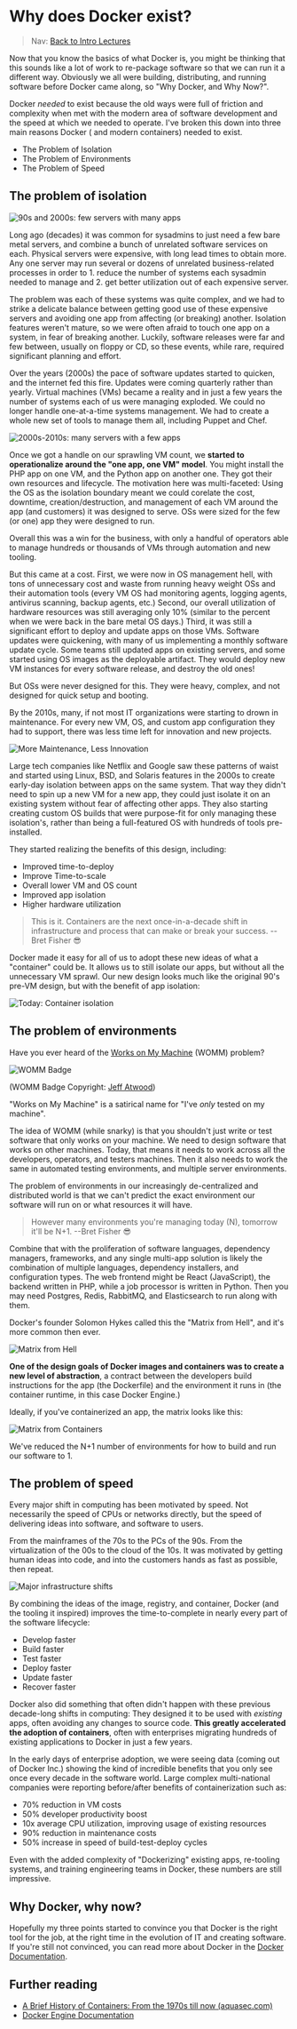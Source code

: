 # Why does Docker exist?

> Nav: [Back to Intro Lectures](../README.md)

Now that you know the basics of what Docker is, you might be thinking that this sounds like a lot of work to re-package
software so that we can run it a different way. Obviously we all were building, distributing, and running software
before Docker came along, so "Why Docker, and Why Now?".

Docker *needed* to exist because the old ways were full of friction and complexity when met with the modern area of
software development and the speed at which we needed to operate. I've broken this down into three main reasons Docker (
and modern containers) needed to exist.

- The Problem of Isolation
- The Problem of Environments
- The Problem of Speed

## The problem of isolation

![90s and 2000s: few servers with many apps](images/isolation-bare-metal.excalidraw.png)

Long ago (decades) it was common for sysadmins to just need a few bare metal servers, and combine a bunch of unrelated
software services on each. Physical servers were expensive, with long lead times to obtain more. Any one server may run
several or dozens of unrelated business-related processes in order to 1. reduce the number of systems each sysadmin
needed to manage and 2. get better utilization out of each expensive server.

The problem was each of these systems was quite complex, and we had to strike a delicate balance between getting good
use of these expensive servers and avoiding one app from affecting (or breaking) another. Isolation features weren't
mature, so we were often afraid to touch one app on a system, in fear of breaking another. Luckily, software releases
were far and few between, usually on floppy or CD, so these events, while rare, required significant planning and
effort.

Over the years (2000s) the pace of software updates started to quicken, and the internet fed this fire. Updates were
coming quarterly rather than yearly. Virtual machines (VMs) became a reality and in just a few years the number of
systems each of us were managing exploded. We could no longer handle one-at-a-time systems management. We had to create
a whole new set of tools to manage them all, including Puppet and Chef.

![2000s-2010s: many servers with a few apps](images/isolation-vm-cloud.excalidraw.png)

Once we got a handle on our sprawling VM count, we **started to operationalize around the "one app, one VM" model**. You
might install the PHP app on one VM, and the Python app on another one. They got their own resources and lifecycle. The
motivation here was multi-faceted: Using the OS as the isolation boundary meant we could corelate the cost, downtime,
creation/destruction, and management of each VM around the app (and customers) it was designed to serve. OSs were sized
for the few (or one) app they were designed to run.

Overall this was a win for the business, with only a handful of operators able to manage hundreds or thousands of VMs
through automation and new tooling.

But this came at a cost. First, we were now in OS management hell, with tons of unnecessary cost and waste from running
heavy weight OSs and their automation tools (every VM OS had monitoring agents, logging agents, antivirus scanning,
backup agents, etc.)  Second, our overall utilization of hardware resources was still averaging only 10% (similar to the
percent when we were back in the bare metal OS days.) Third, it was still a significant effort to deploy and update apps
on those VMs. Software updates were quickening, with many of us implementing a monthly software update cycle. Some teams
still updated apps on existing servers, and some started using OS images as the deployable artifact. They would deploy
new VM instances for every software release, and destroy the old ones!

But OSs were never designed for this. They were heavy, complex, and not designed for quick setup and booting.

By the 2010s, many, if not most IT organizations were starting to drown in maintenance. For every new VM, OS, and custom
app configuration they had to support, there was less time left for innovation and new projects.

![More Maintenance, Less Innovation](images/more-maintenance-less-innovation.png)

Large tech companies like Netflix and Google saw these patterns of waist and started using Linux, BSD, and Solaris
features in the 2000s to create early-day isolation between apps on the same system. That way they didn't need to spin
up a new VM for a new app, they could just isolate it on an existing system without fear of affecting other apps. They
also starting creating custom OS builds that were purpose-fit for only managing these isolation's, rather than being a
full-featured OS with hundreds of tools pre-installed.

They started realizing the benefits of this design, including:

- Improved time-to-deploy
- Improve Time-to-scale
- Overall lower VM and OS count
- Improved app isolation
- Higher hardware utilization

> This is it. Containers are the next once-in-a-decade shift in infrastructure and process that can make or break your
> success. --Bret Fisher 😎

Docker made it easy for all of us to adopt these new ideas of what a "container" could be. It allows us to still isolate
our apps, but without all the unnecessary VM sprawl. Our new design looks much like the original 90's pre-VM design, but
with the benefit of app isolation:

![Today: Container isolation](images/isolation-docker.excalidraw.png)

## The problem of environments

Have you ever heard of
the [Works on My Machine](https://blog.codinghorror.com/the-works-on-my-machine-certification-program/) (WOMM) problem?

![WOMM Badge](images/codinghorror-works-on-my-machine.png)

(WOMM Badge Copyright: [Jeff Atwood](https://codinghorror.com/))

"Works on My Machine" is a satirical name for "I've *only* tested on my machine".

The idea of WOMM (while snarky) is that you shouldn't just write or test software that only works on your machine. We
need to design software that works on other machines. Today, that means it needs to work across all the developers,
operators, and testers machines. Then it also needs to work the same in automated testing environments, and multiple
server environments.

The problem of environments in our increasingly de-centralized and distributed world is that we can't predict the exact
environment our software will run on or what resources it will have.

> However many environments you're managing today (N), tomorrow it'll be N+1. --Bret Fisher 😎

Combine that with the proliferation of software languages, dependency managers, frameworks, and any single multi-app
solution is likely the combination of multiple languages, dependency installers, and configuration types. The web
frontend might be React (JavaScript), the backend written in PHP, while a job processor is written in Python. Then you
may need Postgres, Redis, RabbitMQ, and Elasticsearch to run along with them.

Docker's founder Solomon Hykes called this the "Matrix from Hell", and it's more common then ever.

![Matrix from Hell](images/matrix-from-hell.png)

**One of the design goals of Docker images and containers was to create a new level of abstraction**, a contract between
the developers build instructions for the app (the Dockerfile) and the environment it runs in (the container runtime, in
this case Docker Engine.)

Ideally, if you've containerized an app, the matrix looks like this:

![Matrix from Containers](images/matrix-from-containers.png)

We've reduced the N+1 number of environments for how to build and run our software to 1.

## The problem of speed

Every major shift in computing has been motivated by speed. Not necessarily the speed of CPUs or networks directly, but
the speed of delivering ideas into software, and software to users.

From the mainframes of the 70s to the PCs of the 90s. From the virtualization of the 00s to the cloud of the 10s. It was
motivated by getting human ideas into code, and into the customers hands as fast as possible, then repeat.

![Major infrastructure shifts](images/major-infrastructure-shifts.png)

By combining the ideas of the image, registry, and container, Docker (and the tooling it inspired) improves the
time-to-complete in nearly every part of the software lifecycle:

- Develop faster
- Build faster
- Test faster
- Deploy faster
- Update faster
- Recover faster

Docker also did something that often didn't happen with these previous decade-long shifts in computing: They designed it
to be used with *existing* apps, often avoiding any changes to source code. **This greatly accelerated the adoption of
containers**, often with enterprises migrating hundreds of existing applications to Docker in just a few years.

In the early days of enterprise adoption, we were seeing data (coming out of Docker Inc.) showing the kind of incredible
benefits that you only see once every decade in the software world. Large complex multi-national companies were
reporting before/after benefits of containerization such as:

- 70% reduction in VM costs
- 50% developer productivity boost
- 10x average CPU utilization, improving usage of existing resources
- 90% reduction in maintenance costs
- 50% increase in speed of build-test-deploy cycles

Even with the added complexity of "Dockerizing" existing apps, re-tooling systems, and training engineering teams in
Docker, these numbers are still impressive.

## Why Docker, why now?

Hopefully my three points started to convince you that Docker is the right tool for the job, at the right time in the
evolution of IT and creating software. If you're still not convinced, you can read more about Docker in
the [Docker Documentation](https://docs.docker.com/engine/userguide/).

## Further reading

- [A Brief History of Containers: From the 1970s till now (aquasec.com)](https://blog.aquasec.com/a-brief-history-of-containers-from-1970s-chroot-to-docker-2016)
- [Docker Engine Documentation](https://docs.docker.com/engine/userguide/)
